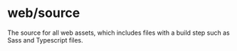# web/source

The source for all web assets, which includes files with a build step such as Sass and Typescript files.
